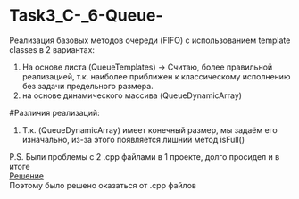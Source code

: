 # Task3_C-_6-Queue-
Реализация базовых методов очереди (FIFO) с использованием template classes в 2 вариантах:
1) На основе листа (QueueTemplates) -> Считаю, более правильной реализацией, т.к. наиболее приближен к классическому исполнению без задачи предельного размера.
2) на основе динамического массива (QueueDynamicArray)

#Различия реализаций:
1) Т.к. (QueueDynamicArray) имеет конечный размер, мы задаём его изначально, из-за этого появляется лишний метод isFull()

P.S. Были проблемы с 2 .cpp файлами в 1 проекте, долго просидел и в итоге  
[Решение](https://qna.habr.com/q/991037)  
Поэтому было решено оказаться от .cpp файлов
